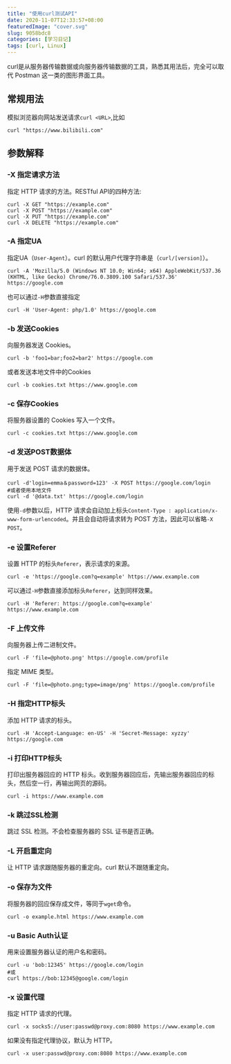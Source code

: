 ```yaml
---
title: "使用curl测试API"
date: 2020-11-07T12:33:57+08:00
featuredImage: "cover.svg"
slug: 9058bdc8
categories: [学习日记]
tags: [curl, Linux]
---
```


curl是从服务器传输数据或向服务器传输数据的工具，熟悉其用法后，完全可以取代 Postman 这一类的图形界面工具。

<!--more-->

## 常规用法

模拟浏览器向网站发送请求`curl <URL>`,比如

```shell
curl "https://www.bilibili.com"
```

## 参数解释

### -X 指定请求方法

指定 HTTP 请求的方法。RESTful API的四种方法:

```shell
curl -X GET "https://example.com"
curl -X POST "https://example.com"
curl -X PUT "https://example.com"
curl -X DELETE "https://example.com"
```
### -A 指定UA

指定UA（`User-Agent`）。curl 的默认用户代理字符串是（`curl/[version]`）。

```shell
curl -A 'Mozilla/5.0 (Windows NT 10.0; Win64; x64) AppleWebKit/537.36 (KHTML, like Gecko) Chrome/76.0.3809.100 Safari/537.36' https://google.com
```

也可以通过`-H`参数直接指定

```shell
curl -H 'User-Agent: php/1.0' https://google.com
```

### -b 发送Cookies

向服务器发送 Cookies。

```shell
curl -b 'foo1=bar;foo2=bar2' https://google.com
```

或者发送本地文件中的Cookies

```shell
curl -b cookies.txt https://www.google.com
```

### -c 保存Cookies

将服务器设置的 Cookies 写入一个文件。

```shell
curl -c cookies.txt https://www.google.com
```

### -d 发送POST数据体

用于发送 POST 请求的数据体。

```shell
curl -d'login=emma＆password=123' -X POST https://google.com/login
#或者使用本地文件
curl -d '@data.txt' https://google.com/login
```

使用`-d`参数以后，HTTP 请求会自动加上标头`Content-Type : application/x-www-form-urlencoded`。并且会自动将请求转为 POST 方法，因此可以省略`-X POST`。

### -e 设置Referer

设置 HTTP 的标头`Referer`，表示请求的来源。

```shell
curl -e 'https://google.com?q=example' https://www.example.com
```

可以通过`-H`参数直接添加标头`Referer`，达到同样效果。

```shell
curl -H 'Referer: https://google.com?q=example' https://www.example.com
```

### -F 上传文件

向服务器上传二进制文件。

```shell
curl -F 'file=@photo.png' https://google.com/profile
```

指定 MIME 类型。

```shell
curl -F 'file=@photo.png;type=image/png' https://google.com/profile
```

### -H 指定HTTP标头

添加 HTTP 请求的标头。

```shell
curl -H 'Accept-Language: en-US' -H 'Secret-Message: xyzzy' https://google.com
```

### -i 打印HTTP标头

打印出服务器回应的 HTTP 标头。收到服务器回应后，先输出服务器回应的标头，然后空一行，再输出网页的源码。

```shell
curl -i https://www.example.com
```

### -k 跳过SSL检测

跳过 SSL 检测。不会检查服务器的 SSL 证书是否正确。

### -L 开启重定向

让 HTTP 请求跟随服务器的重定向。curl 默认不跟随重定向。

### -o 保存为文件

将服务器的回应保存成文件，等同于`wget`命令。

```shell
curl -o example.html https://www.example.com
```

### -u Basic Auth认证

用来设置服务器认证的用户名和密码。

```shell
curl -u 'bob:12345' https://google.com/login
#或
curl https://bob:12345@google.com/login
```

### -x 设置代理

指定 HTTP 请求的代理。

```shell
curl -x socks5://user:passwd@proxy.com:8080 https://www.example.com
```

如果没有指定代理协议，默认为 HTTP。

```shell
curl -x user:passwd@proxy.com:8080 https://www.example.com
```

